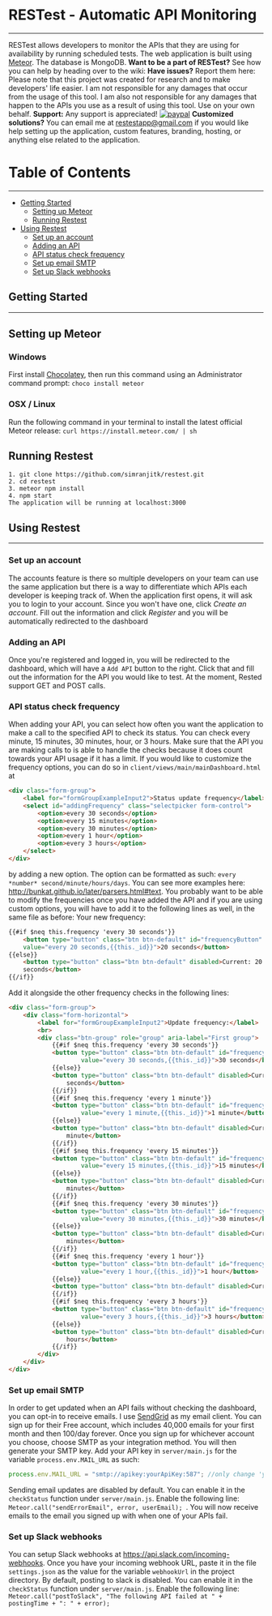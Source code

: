 # RESTest - Automatic API Monitoring
------
RESTest allows developers to monitor the APIs that they are using for availability by running scheduled tests. The web application is built using [Meteor](https://www.meteor.com/). The database is MongoDB. 
**Want to be a part of RESTest?** See how you can help by heading over to the wiki: 
**Have issues?** Report them here: 
Please note that this project was created for research and to make developers' life easier. I am not responsible for any damages that occur from the usage of this tool. I am also not responsible for any damages that happen to the APIs you use as a result of using this tool. Use on your own behalf. 
**Support:** Any support is appreciated! [![paypal](https://www.paypalobjects.com/webstatic/en_US/i/buttons/PP_logo_h_100x26.png)](https://www.paypal.me/restest)
**Customized solutions?** You can email me at restestapp@gmail.com if you would like help setting up the application, custom features, branding, hosting, or anything else related to the application. 
# Table of Contents
------
- [Getting Started](https://github.com/Simranjitk/restest/blob/master/README.md#getting-started)
  - [Setting up Meteor](https://github.com/Simranjitk/restest/blob/master/README.md#setting-up-meteor)
  - [Running Restest](https://github.com/Simranjitk/restest/blob/master/README.md#running-restest)
- [Using Restest](https://github.com/Simranjitk/restest/blob/master/README.md#using-restest)
  - [Set up an account](https://github.com/Simranjitk/restest/blob/master/README.md#set-up-an-account)
  - [Adding an API](https://github.com/Simranjitk/restest/blob/master/README.md#adding-an-api)
  - [API status check frequency](https://github.com/Simranjitk/restest/blob/master/README.md#api-status-check-frequency)
  - [Set up email SMTP](https://github.com/Simranjitk/restest/blob/master/README.md#set-up-email-smtp)
  - [Set up Slack webhooks](https://github.com/Simranjitk/restest/blob/master/README.md#set-up-slack-webhooks)
  
## Getting Started
------
## Setting up Meteor
### Windows
First install [Chocolatey](https://chocolatey.org/install), then run this command using an Administrator command prompt: 
`choco install meteor`
### OSX / Linux
Run the following command in your terminal to install the latest official Meteor release: 
`curl https://install.meteor.com/ | sh`
## Running Restest
```
1. git clone https://github.com/simranjitk/restest.git
2. cd restest
3. meteor npm install
4. npm start
The application will be running at localhost:3000
```
## Using Restest
------
### Set up an account
The accounts feature is there so multiple developers on your team can use the same application but there is a way to differentiate which APIs each developer is keeping track of. When the application first opens, it will ask you to login to your account. Since you won't have one, click *Create an account*. Fill out the information and click *Register* and you will be automatically redirected to the dashboard
### Adding an API
 Once you're registered and logged in, you will be redirected to the dashboard, which will have a `Add API` button to the right. Click that and fill out the information for the API you would like to test. At the moment, Rested support GET and POST calls.
### API status check frequency
When adding your API, you can select how often you want the application to make a call to the specified API to check its status. You can check every minute, 15 minutes, 30 minutes, hour, or 3 hours. Make sure that the API you are making calls to is able to handle the checks because it does count towards your API usage if it has a limit. 
If you would like to customize the frequency options, you can do so in `client/views/main/mainDashboard.html` at
```html
<div class="form-group">
    <label for="formGroupExampleInput2">Status update frequency</label>
    <select id="addingFrequency" class="selectpicker form-control">
        <option>every 30 seconds</option>
        <option>every 15 minutes</option>
        <option>every 30 minutes</option>
        <option>every 1 hour</option>
        <option>every 3 hours</option>
    </select>
</div>
```
by adding a new option. The option can be formatted as such: `every *number* second/minute/hours/days`. You can see more examples here: http://bunkat.github.io/later/parsers.html#text. 
You probably want to be able to modify the frequencies once you have added the API and if you are using custom options, you will have to add it to the following lines as well, in the same file as before:
Your new frequency:
```html
{{#if $neq this.frequency 'every 30 seconds'}}
    <button type="button" class="btn btn-default" id="frequencyButton" data-   
    value="every 20 seconds,{{this._id}}">20 seconds</button>
{{else}}
    <button type="button" class="btn btn-default" disabled>Current: 20    
    seconds</button>
{{/if}} 
```
Add it alongside the other frequency checks in the following lines:
```html
<div class="form-group">
    <div class="form-horizontal">
        <label for="formGroupExampleInput2">Update frequency:</label>
        <br>
        <div class="btn-group" role="group" aria-label="First group">
            {{#if $neq this.frequency 'every 30 seconds'}}
            <button type="button" class="btn btn-default" id="frequencyButton" data-   
                    value="every 30 seconds,{{this._id}}">30 seconds</button>
            {{else}}
            <button type="button" class="btn btn-default" disabled>Current: 30    
                seconds</button>
            {{/if}} 
            {{#if $neq this.frequency 'every 1 minute'}}
            <button type="button" class="btn btn-default" id="frequencyButton" data-
                    value="every 1 minute,{{this._id}}">1 minute</button>
            {{else}}
            <button type="button" class="btn btn-default" disabled>Current: 1 
                minute</button>
            {{/if}} 
            {{#if $neq this.frequency 'every 15 minutes'}}
            <button type="button" class="btn btn-default" id="frequencyButton" data-
                    value="every 15 minutes,{{this._id}}">15 minutes</button>
            {{else}}
            <button type="button" class="btn btn-default" disabled>Current: 15 
                minutes</button>
            {{/if}}
            {{#if $neq this.frequency 'every 30 minutes'}}
            <button type="button" class="btn btn-default" id="frequencyButton" data-
                    value="every 30 minutes,{{this._id}}">30 minutes</button>
            {{else}}
            <button type="button" class="btn btn-default" disabled>Current: 30 
                minutes</button>
            {{/if}}
            {{#if $neq this.frequency 'every 1 hour'}}
            <button type="button" class="btn btn-default" id="frequencyButton" data-
                    value="every 1 hour,{{this._id}}">1 hour</button>
            {{else}}
            <button type="button" class="btn btn-default" disabled>Current: 1 hour</button>
            {{/if}}
            {{#if $neq this.frequency 'every 3 hours'}}
            <button type="button" class="btn btn-default" id="frequencyButton" data-
                    value="every 3 hours,{{this._id}}">3 hours</button>
            {{else}}
            <button type="button" class="btn btn-default" disabled>Current: 3 
                hours</button>
            {{/if}}
        </div>
    </div>
</div>
```
### Set up email SMTP 
In order to get updated when an API fails without checking the dashboard, you can opt-in to receive emails. 
I use [SendGrid](https://sendgrid.com) as my email client. You can sign up for their Free account, which includes 40,000 emails for your first month and then 100/day forever. 
Once you sign up for whichever account you choose, choose SMTP as your integration method. You will then generate your SMTP key. Add your API key in `server/main.js` for the variable `process.env.MAIL_URL` as such:
```javascript
process.env.MAIL_URL = "smtp://apikey:yourApiKey:587"; //only change 'yourApiKey' and the port(if required)
```
Sending email updates are disabled by default. You can enable it in the `checkStatus` function under `server/main.js`. Enable the following line: `Meteor.call("sendErrorEmail", error, userEmail); `. You will now receive emails to the email you signed up with when one of your APIs fail. 
### Set up Slack webhooks
You can setup Slack webhooks at https://api.slack.com/incoming-webhooks. Once you have your incoming webhook URL, paste it in the file `settings.json` as the value for the variable `webhookUrl` in the project directory. 
By default, posting to slack is disabled. You can enable it in the `checkStatus` function under `server/main.js`. Enable the following line: `Meteor.call("postToSlack", "The following API failed at " + postingTime + ": " + error);`
